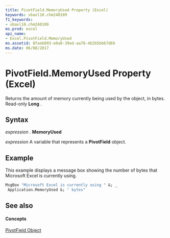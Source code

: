 ```yaml
---
title: PivotField.MemoryUsed Property (Excel)
keywords: vbaxl10.chm240109
f1_keywords:
- vbaxl10.chm240109
ms.prod: excel
api_name:
- Excel.PivotField.MemoryUsed
ms.assetid: 8faeb893-e0a0-39ed-aa78-4b2b5bb67d69
ms.date: 06/08/2017
---
```



# PivotField.MemoryUsed Property (Excel)

Returns the amount of memory currently being used by the object, in bytes. Read-only  **Long** .


## Syntax

 _expression_ . **MemoryUsed**

 _expression_ A variable that represents a **PivotField** object.


## Example

This example displays a message box showing the number of bytes that Microsoft Excel is currently using.


```vb
MsgBox "Microsoft Excel is currently using " &; _ 
 Application.MemoryUsed &; " bytes"
```


## See also


#### Concepts


[PivotField Object](Excel.PivotField.md)

